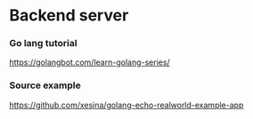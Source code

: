 # Backend server

### Go lang tutorial

https://golangbot.com/learn-golang-series/

### Source example

https://github.com/xesina/golang-echo-realworld-example-app